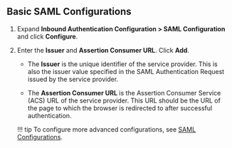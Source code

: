 ## Basic SAML Configurations 

1. Expand **Inbound Authentication Configuration > SAML Configuration** and click **Configure**.

2. Enter the **Issuer** and **Assertion Consumer URL**. Click **Add**. 

     - The **Issuer** is the unique identifier of the service provider. This is also the issuer value specified in the SAML Authentication Request issued by the service provider.
     
     - The **Assertion Consumer URL** is the Assertion Consumer Service (ACS) URL of the service provider. This URL should be the URL of the page to which the browser is redirected to after successful authentication.
    
    !!! tip
        To configure more advanced configurations, see [SAML Configurations](../../login/saml-app-config-advanced). 

